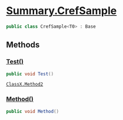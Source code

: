 # [Summary.CrefSample<T0>](../src/Core/CrefSample.cs#L15)
```cs
public class CrefSample<T0> : Base
```

## Methods
### [Test()](../src/Core/CrefSample.cs#L22)
```cs
public void Test()
```

[`ClassX.Method2`](./Summary2.ClassX.md#method2)

### [Method()](../src/Core/CrefSample.cs#L28)
```cs
public void Method()
```

